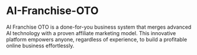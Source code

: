 # AI-Franchise-OTO
AI Franchise OTO is a done-for-you business system that merges advanced AI technology with a proven affiliate marketing model. This innovative platform empowers anyone, regardless of experience, to build a profitable online business effortlessly.
